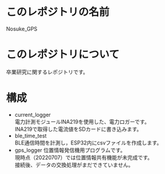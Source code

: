 # このレポジトリの名前
Nosuke_GPS

# このレポジトリについて
卒業研究に関するレポジトリです。

# 構成
* current_logger  
電力計測モジュールINA219を使用した、電力ロガーです。   
INA219で取得した電流値をSDカードに書き込みます。
* ble_time_test   
BLE通信時間を計測し，ESP32内にcsvファイルを作成します。   
* gps_logger
位置情報発信機用プログラムです。   
現時点（20220707）では位置情報共有機能が未完成です。   
接続後、データの交換処理がまだできていません。
